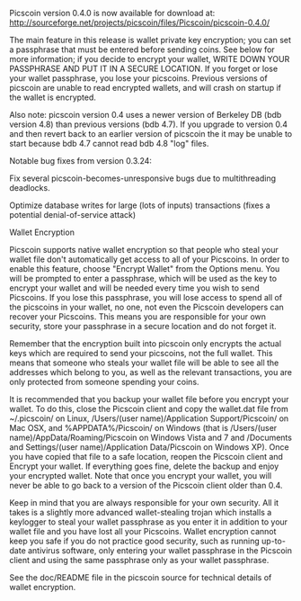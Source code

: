 Picscoin version 0.4.0 is now available for download at:
http://sourceforge.net/projects/picscoin/files/Picscoin/picscoin-0.4.0/

The main feature in this release is wallet private key encryption;
you can set a passphrase that must be entered before sending coins.
See below for more information; if you decide to encrypt your wallet,
WRITE DOWN YOUR PASSPHRASE AND PUT IT IN A SECURE LOCATION. If you
forget or lose your wallet passphrase, you lose your picscoins.
Previous versions of picscoin are unable to read encrypted wallets,
and will crash on startup if the wallet is encrypted.

Also note: picscoin version 0.4 uses a newer version of Berkeley DB
(bdb version 4.8) than previous versions (bdb 4.7). If you upgrade
to version 0.4 and then revert back to an earlier version of picscoin
the it may be unable to start because bdb 4.7 cannot read bdb 4.8
"log" files.


Notable bug fixes from version 0.3.24:

Fix several picscoin-becomes-unresponsive bugs due to multithreading
deadlocks.

Optimize database writes for large (lots of inputs) transactions
(fixes a potential denial-of-service attack)


Wallet Encryption

Picscoin supports native wallet encryption so that people who steal your
wallet file don't automatically get access to all of your Picscoins.
In order to enable this feature, choose "Encrypt Wallet" from the
Options menu.  You will be prompted to enter a passphrase, which
will be used as the key to encrypt your wallet and will be needed
every time you wish to send Picscoins.  If you lose this passphrase,
you will lose access to spend all of the picscoins in your wallet,
no one, not even the Picscoin developers can recover your Picscoins.
This means you are responsible for your own security, store your
passphrase in a secure location and do not forget it.

Remember that the encryption built into picscoin only encrypts the
actual keys which are required to send your picscoins, not the full
wallet.  This means that someone who steals your wallet file will
be able to see all the addresses which belong to you, as well as the
relevant transactions, you are only protected from someone spending
your coins.

It is recommended that you backup your wallet file before you
encrypt your wallet.  To do this, close the Picscoin client and
copy the wallet.dat file from ~/.picscoin/ on Linux, /Users/(user
name)/Application Support/Picscoin/ on Mac OSX, and %APPDATA%/Picscoin/
on Windows (that is /Users/(user name)/AppData/Roaming/Picscoin on
Windows Vista and 7 and /Documents and Settings/(user name)/Application
Data/Picscoin on Windows XP).  Once you have copied that file to a
safe location, reopen the Picscoin client and Encrypt your wallet.
If everything goes fine, delete the backup and enjoy your encrypted
wallet.  Note that once you encrypt your wallet, you will never be
able to go back to a version of the Picscoin client older than 0.4.

Keep in mind that you are always responsible for your own security.
All it takes is a slightly more advanced wallet-stealing trojan which
installs a keylogger to steal your wallet passphrase as you enter it
in addition to your wallet file and you have lost all your Picscoins.
Wallet encryption cannot keep you safe if you do not practice
good security, such as running up-to-date antivirus software, only
entering your wallet passphrase in the Picscoin client and using the
same passphrase only as your wallet passphrase.

See the doc/README file in the picscoin source for technical details
of wallet encryption.
